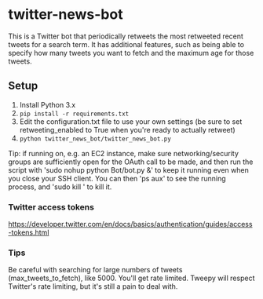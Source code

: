 # twitter-news-bot

This is a Twitter bot that periodically retweets the most retweeted recent tweets for a search term. It has additional
features, such as being able to specify how many tweets you want to fetch and the maximum age for those tweets.

## Setup

1. Install Python 3.x
2. `pip install -r requirements.txt`
3. Edit the configuration.txt file to use your own settings (be sure to set retweeting_enabled to True when you're ready to actually retweet)
4. `python twitter_news_bot/twitter_news_bot.py`

Tip: if running on, e.g. an EC2 instance, make sure networking/security groups are sufficiently open for the OAuth
call to be made, and then run the script with 'sudo nohup python Bot/bot.py &' to keep it running even when you close
your SSH client. You can then 'ps aux' to see the running process, and 'sudo kill <pid>' to kill it.

### Twitter access tokens

https://developer.twitter.com/en/docs/basics/authentication/guides/access-tokens.html

### Tips

Be careful with searching for large numbers of tweets (max_tweets_to_fetch), like 5000. You'll get rate limited. Tweepy will respect Twitter's rate limiting, but it's still a pain to deal with.